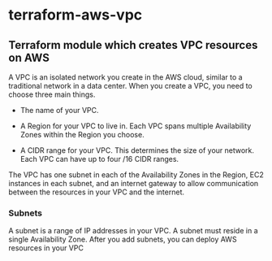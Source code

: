 # terraform-aws-vpc
## Terraform module which creates VPC resources on AWS 

A VPC is an isolated network you create in the AWS cloud, similar to a traditional network in a data center. When you create a VPC, you need to choose three main things. 

* The name of your VPC.

* A Region for your VPC to live in. Each VPC spans multiple Availability Zones within the Region you choose.

* A CIDR range for your VPC. This determines the size of your network. Each VPC can have up to four /16 CIDR ranges.

The VPC has one subnet in each of the Availability Zones in the Region, EC2 instances in each subnet, 
and an internet gateway to allow communication between the resources in your VPC and the internet.

### Subnets
A subnet is a range of IP addresses in your VPC. A subnet must reside in a single Availability Zone. After you add subnets, you can deploy AWS resources in your VPC